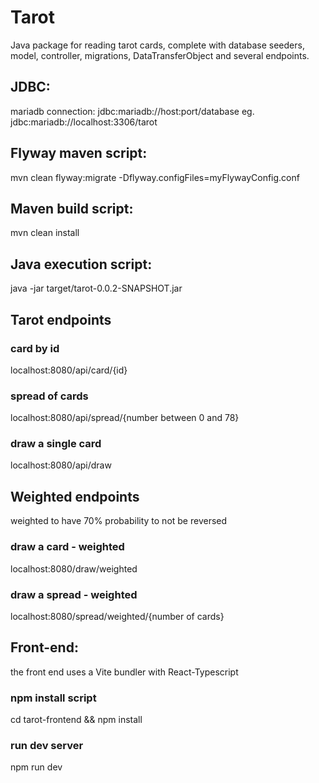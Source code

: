 # Tarot

Java package for reading tarot cards, complete with database seeders, model, controller, migrations, DataTransferObject and several endpoints.

## JDBC:

mariadb connection:
jdbc:mariadb://host:port/database
eg.
jdbc:mariadb://localhost:3306/tarot

## Flyway maven script:

mvn clean flyway:migrate -Dflyway.configFiles=myFlywayConfig.conf

## Maven build script:

mvn clean install

## Java execution script:

java -jar target/tarot-0.0.2-SNAPSHOT.jar

## Tarot endpoints

### card by id

localhost:8080/api/card/{id}

### spread of cards

localhost:8080/api/spread/{number between 0 and 78}

### draw a single card

localhost:8080/api/draw

## Weighted endpoints

weighted to have 70% probability to not be reversed

### draw a card - weighted

localhost:8080/draw/weighted

### draw a spread - weighted

localhost:8080/spread/weighted/{number of cards}

## Front-end:

the front end uses a Vite bundler with React-Typescript

### npm install script

cd tarot-frontend && npm install

### run dev server

npm run dev
